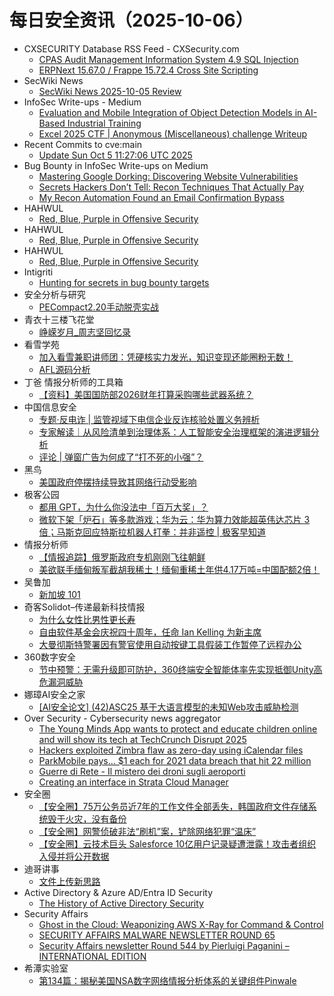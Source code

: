 # 每日安全资讯（2025-10-06）

- CXSECURITY Database RSS Feed - CXSecurity.com
  - [CPAS Audit Management Information System 4.9 SQL Injection](https://cxsecurity.com/issue/WLB-2025100004)
  - [ERPNext 15.67.0 / Frappe 15.72.4 Cross Site Scripting](https://cxsecurity.com/issue/WLB-2025100003)
- SecWiki News
  - [SecWiki News 2025-10-05 Review](http://www.sec-wiki.com/?2025-10-05)
- InfoSec Write-ups - Medium
  - [Evaluation and Mobile Integration of Object Detection Models in AI-Based Industrial Training](https://infosecwriteups.com/evaluation-and-mobile-integration-of-object-detection-models-in-ai-based-industrial-training-dab8f2149fd3?source=rss----7b722bfd1b8d---4)
  - [Excel 2025 CTF | Anonymous (Miscellaneous) challenge Writeup](https://infosecwriteups.com/excel-2025-ctf-anonymous-miscellaneous-challenge-writeup-65f0fa92ffec?source=rss----7b722bfd1b8d---4)
- Recent Commits to cve:main
  - [Update Sun Oct  5 11:27:06 UTC 2025](https://github.com/trickest/cve/commit/beec578459e187e061b0d3f495feb1690f98d73b)
- Bug Bounty in InfoSec Write-ups on Medium
  - [Mastering Google Dorking: Discovering Website Vulnerabilities](https://infosecwriteups.com/mastering-google-dorking-discovering-website-vulnerabilities-0f5720ce45ae?source=rss----7b722bfd1b8d--bug_bounty)
  - [Secrets Hackers Don’t Tell: Recon Techniques That Actually Pay](https://infosecwriteups.com/secrets-hackers-dont-tell-recon-techniques-that-actually-pay-dc1940363187?source=rss----7b722bfd1b8d--bug_bounty)
  - [My Recon Automation Found an Email Confirmation Bypass](https://infosecwriteups.com/my-recon-automation-found-an-email-confirmation-bypass-c3c7c337f8a9?source=rss----7b722bfd1b8d--bug_bounty)
- HAHWUL
  - [Red, Blue, Purple in Offensive Security](https://www.hahwul.com/blog/2025/red-blue-purple/)
- HAHWUL
  - [Red, Blue, Purple in Offensive Security](https://www.hahwul.com/blog/2025/red-blue-purple/)
- HAHWUL
  - [Red, Blue, Purple in Offensive Security](https://www.hahwul.com/blog/2025/red-blue-purple/)
- Intigriti
  - [Hunting for secrets in bug bounty targets](https://www.intigriti.com/researchers/blog/hacking-tools/hunting-for-secrets-in-bug-bounty-targets)
- 安全分析与研究
  - [PECompact2.20手动脱壳实战](https://mp.weixin.qq.com/s?__biz=MzA4ODEyODA3MQ==&mid=2247493573&idx=1&sn=460e2256e4d87ea491fc60e7ceccbde7)
- 青衣十三楼飞花堂
  - [峥嵘岁月_周志坚回忆录](https://mp.weixin.qq.com/s?__biz=MzUzMjQyMDE3Ng==&mid=2247488682&idx=1&sn=40bb6ef351f118270d3604c1fe231b53)
- 看雪学苑
  - [加入看雪兼职讲师团：凭硬核实力发光，知识变现还能圈粉无数！](https://mp.weixin.qq.com/s?__biz=MjM5NTc2MDYxMw==&mid=2458601624&idx=1&sn=a78a2af5a40f2bd0228287547955bc21)
  - [AFL源码分析](https://mp.weixin.qq.com/s?__biz=MjM5NTc2MDYxMw==&mid=2458601624&idx=2&sn=ff35f776264957fd90a214913458bf54)
- 丁爸 情报分析师的工具箱
  - [【资料】美国国防部2026财年打算采购哪些武器系统？](https://mp.weixin.qq.com/s?__biz=MzI2MTE0NTE3Mw==&mid=2651152349&idx=1&sn=aa7fe4990784a8acf327f898b6592bb3)
- 中国信息安全
  - [专题·反电诈 | 监管视域下电信企业反诈核验处置义务辨析](https://mp.weixin.qq.com/s?__biz=MzA5MzE5MDAzOA==&mid=2664250327&idx=1&sn=0cab26e5772b592a22bb747433f13d31)
  - [专家解读｜从风险清单到治理体系：人工智能安全治理框架的演进逻辑分析](https://mp.weixin.qq.com/s?__biz=MzA5MzE5MDAzOA==&mid=2664250327&idx=2&sn=88ee15e5be533b3cade5f6327074d287)
  - [评论 | 弹窗广告为何成了“打不死的小强”？](https://mp.weixin.qq.com/s?__biz=MzA5MzE5MDAzOA==&mid=2664250327&idx=3&sn=7731a7884b369965222e396f956d5247)
- 黑鸟
  - [美国政府停摆持续导致其网络行动受影响](https://mp.weixin.qq.com/s?__biz=MzAxOTM1MDQ1NA==&mid=2451182902&idx=1&sn=94ae9d1c197c0668afb07c3f40739348)
- 极客公园
  - [都用 GPT，为什么你没法中「百万大奖」？](https://mp.weixin.qq.com/s?__biz=MTMwNDMwODQ0MQ==&mid=2653087740&idx=1&sn=313d9fbc30d8141358e9dfbb8107f2bd)
  - [微软下架「炉石」等多款游戏；华为云：华为算力效能超英伟达芯片 3 倍；马斯克回应特斯拉机器人打拳：并非遥控 | 极客早知道](https://mp.weixin.qq.com/s?__biz=MTMwNDMwODQ0MQ==&mid=2653087956&idx=1&sn=e940f86f99166da34980349c508035ca)
- 情报分析师
  - [【情报追踪】俄罗斯政府专机刚刚飞往朝鲜](https://mp.weixin.qq.com/s?__biz=MzA3Mjc1MTkwOA==&mid=2650562260&idx=1&sn=3e794f7b36416b725ba18c0a352a7691)
  - [美欲联手缅甸叛军截胡我稀土！缅甸重稀土年供4.17万吨=中国配额2倍！](https://mp.weixin.qq.com/s?__biz=MzA3Mjc1MTkwOA==&mid=2650562260&idx=2&sn=436fc284e64b60b01791c43a6e723b96)
- 吴鲁加
  - [新加坡 101](https://mp.weixin.qq.com/s?__biz=Mzg5NDY4ODM1MA==&mid=2247485754&idx=1&sn=c4182eafd7fe15f81b4c040b1646de7f)
- 奇客Solidot–传递最新科技情报
  - [为什么女性比男性更长寿](https://www.solidot.org/story?sid=82482)
  - [自由软件基金会庆祝四十周年，任命 Ian Kelling 为新主席](https://www.solidot.org/story?sid=82481)
  - [大曼彻斯特警署因有警官使用自动按键工具假装工作暂停了远程办公](https://www.solidot.org/story?sid=82480)
- 360数字安全
  - [节中预警：无需升级即可防护，360终端安全智能体率先实现抵御Unity高危漏洞威胁](https://mp.weixin.qq.com/s?__biz=MzA4MTg0MDQ4Nw==&mid=2247582334&idx=1&sn=efcbc8d507892b0169ff27914f77bffd)
- 娜璋AI安全之家
  - [[AI安全论文] (42)ASC25 基于大语言模型的未知Web攻击威胁检测](https://mp.weixin.qq.com/s?__biz=Mzg5MTM5ODU2Mg==&mid=2247502064&idx=1&sn=3b6b9fc4d1f4b39c0af2c2a940e5f5b0)
- Over Security - Cybersecurity news aggregator
  - [The Young Minds App wants to protect and educate children online and will show its tech at TechCrunch Disrupt 2025](https://techcrunch.com/2025/10/05/the-young-minds-app-wants-to-protect-and-educate-children-online-and-will-show-its-tech-at-techcrunch-disrupt-2025/)
  - [Hackers exploited Zimbra flaw as zero-day using iCalendar files](https://www.bleepingcomputer.com/news/security/hackers-exploited-zimbra-flaw-as-zero-day-using-icalendar-files/)
  - [ParkMobile pays... $1 each for 2021 data breach that hit 22 million](https://www.bleepingcomputer.com/news/security/parkmobile-pays-1-each-for-2021-data-breach-that-hit-22-million/)
  - [Guerre di Rete - Il mistero dei droni sugli aeroporti](https://guerredirete.substack.com/p/guerre-di-rete-il-mistero-dei-droni)
  - [Creating an interface in Strata Cloud Manager](https://www.adainese.it/blog/2025/10/05/creating-an-interface-in-strata-cloud-manager/)
- 安全圈
  - [【安全圈】75万公务员近7年的工作文件全部丢失，韩国政府文件存储系统毁于火灾，没有备份](https://mp.weixin.qq.com/s?__biz=MzIzMzE4NDU1OQ==&mid=2652072057&idx=1&sn=f5df49b9a0698a19eed806d0f624af96)
  - [【安全圈】网警侦破非法“刷机”案，铲除网络犯罪“温床”](https://mp.weixin.qq.com/s?__biz=MzIzMzE4NDU1OQ==&mid=2652072057&idx=2&sn=edafa8f802732c07c86a566f44b3e1db)
  - [【安全圈】云技术巨头 Salesforce 10亿用户记录疑遭泄露！攻击者组织入侵并将公开数据](https://mp.weixin.qq.com/s?__biz=MzIzMzE4NDU1OQ==&mid=2652072057&idx=3&sn=101da8e4a10ab68d47430cd912c7331c)
- 迪哥讲事
  - [文件上传新思路](https://mp.weixin.qq.com/s?__biz=MzIzMTIzNTM0MA==&mid=2247498359&idx=1&sn=f0ef18f549fc52d25deee679637f4dfd)
- Active Directory & Azure AD/Entra ID Security
  - [The History of Active Directory Security](https://adsecurity.org/?p=4706)
- Security Affairs
  - [Ghost in the Cloud: Weaponizing AWS X-Ray for Command & Control](https://securityaffairs.com/182968/hacking/ghost-in-the-cloud-weaponizing-aws-x-ray-for-command-control.html)
  - [SECURITY AFFAIRS MALWARE NEWSLETTER ROUND 65](https://securityaffairs.com/182960/malware/security-affairs-malware-newsletter-round-65.html)
  - [Security Affairs newsletter Round 544 by Pierluigi Paganini – INTERNATIONAL EDITION](https://securityaffairs.com/182951/breaking-news/security-affairs-newsletter-round-544-by-pierluigi-paganini-international-edition.html)
- 希潭实验室
  - [第134篇：揭秘美国NSA数字网络情报分析体系的关键组件Pinwale](https://mp.weixin.qq.com/s?__biz=MzkzMjI1NjI3Ng==&mid=2247487746&idx=1&sn=ecd036725f633358ed3e4039247c48ed)
